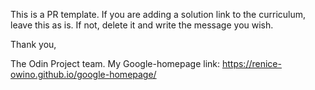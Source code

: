 This is a PR template. If you are adding a solution link to the curriculum, leave this as is. If not, delete it and write the message you wish.

Thank you,

The Odin Project team.
My Google-homepage link:
https://renice-owino.github.io/google-homepage/
